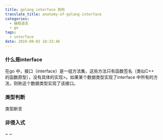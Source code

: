 ```yaml
---
title: golang interface 剖析
translate_title: anatomy-of-golang-interface
categories:
  - 编程语言
  - go
tags:
  - interface
date: 2019-08-02 18:33:46
---
```

### 什么是interface
在go 中，接口（interface）是一组方法集，这些方法只有函数签名（类似C++ 的函数原型），没有具体的实现>。如果某个数据类型实现了interface 中所有的方法，则称这个数据类型实现了该接口。

### 类型判断
类型断言
### 非侵入式
~
~
